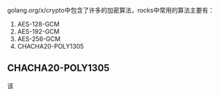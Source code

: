 golang.org/x/crypto中包含了许多的加密算法，rocks中常用的算法主要有：
1. AES-128-GCM
2. AES-192-GCM
3. AES-256-GCM
4. CHACHA20-POLY1305

## CHACHA20-POLY1305
该